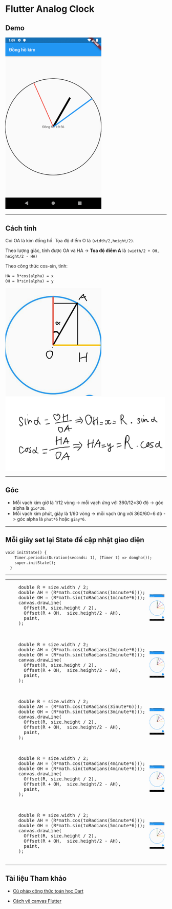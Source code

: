 # Flutter Analog Clock

## Demo
<img src = "./images/Lqnu6lFtvD.gif" width="300">


-----

## Cách tính

Coi OA là kim đồng hồ. Tọa độ điểm O là `(width/2,height/2)`.

Theo lượng giác, tính được OA và HA -> **Tọa độ điểm A** là `(width/2 + OH, height/2 - HA)`

Theo công thức cos-sin, tính: 
```
HA = R*cos(alpha) = x
OH = R*sin(alpha) = y
```

<img src = "./images/81e7989a11def780aecf.jpg" width="300">

<img src = "./images/679953eadaae3cf065bf.jpg" width="500">

-----

## Góc

- Mỗi vạch kim giờ là 1/12 vòng -> mỗi vạch ứng với 360/12=30 độ -> góc alpha là `gio*30`.
- Mỗi vạch kim phút, giây là 1/60 vòng -> mỗi vạch ứng với 360/60=6 độ -> góc alpha là `phut*6` hoặc `giay*6`.


-----

## Mỗi giây set lại State để cập nhật giao diện

```
void initState() {
    Timer.periodic(Duration(seconds: 1), (Timer t) => dongho());
    super.initState();
  }
```

-----


<table>
<tr>
<td> 
 <pre>
    double R = size.width / 2;
    double AH = (R*math.cos(toRadians(1minute*6)));
    double OH = (R*math.sin(toRadians(1minute*6)));
    canvas.drawLine(
      Offset(R, size.height / 2),
      Offset(R + OH,  size.height/2 - AH),
      paint,
    );
 </pre>
</td>
<td>
  <img src = "./images/Screenshot_1569860964.png" width="300">
</td>
</tr>
<tr>
<td> 
 <pre>
    double R = size.width / 2;
    double AH = (R*math.cos(toRadians(2minute*6)));
    double OH = (R*math.sin(toRadians(2minute*6)));
    canvas.drawLine(
      Offset(R, size.height / 2),
      Offset(R + OH,  size.height/2 - AH),
      paint,
    );
 </pre>
</td>
<td>
  <img src = "./images/Screenshot_1569860979.png" width="300">
</td>
</tr>
<tr>
<td> 
 <pre>
    double R = size.width / 2;
    double AH = (R*math.cos(toRadians(3inute*6)));
    double OH = (R*math.sin(toRadians(3minute*6)));
    canvas.drawLine(
      Offset(R, size.height / 2),
      Offset(R + OH,  size.height/2 - AH),
      paint,
    );
 </pre>
</td>
<td>
  <img src = "./images/Screenshot_1569861001.png" width="300">
</td>
</tr>
<tr>
<td> 
 <pre>
    double R = size.width / 2;
    double AH = (R*math.cos(toRadians(4minute*6)));
    double OH = (R*math.sin(toRadians(4minute*6)));
    canvas.drawLine(
      Offset(R, size.height / 2),
      Offset(R + OH,  size.height/2 - AH),
      paint,
    );
 </pre>
</td>
<td>
  <img src = "./images/Screenshot_1569861012.png" width="300">
</td>
</tr>
<tr>
<td> 
 <pre>
    double R = size.width / 2;
    double AH = (R*math.cos(toRadians(5minute*6)));
    double OH = (R*math.sin(toRadians(5minute*6)));
    canvas.drawLine(
      Offset(R, size.height / 2),
      Offset(R + OH,  size.height/2 - AH),
      paint,
    );
 </pre>
</td>
<td>
  <img src = "./images/Screenshot_1569861026.png" width="300">
</td>
</tr>
</table>


## Tài liệu Tham khảo

 - [Cú pháp công thức toán học Dart](https://github.com/claudiodangelis/dart-samples/blob/master/math/math.dart)

  - [Cách vẽ canvas Flutter](https://hackernoon.com/drawing-custom-shapes-and-lines-using-canvas-and-path-in-flutter-997dfb8fde5a)
